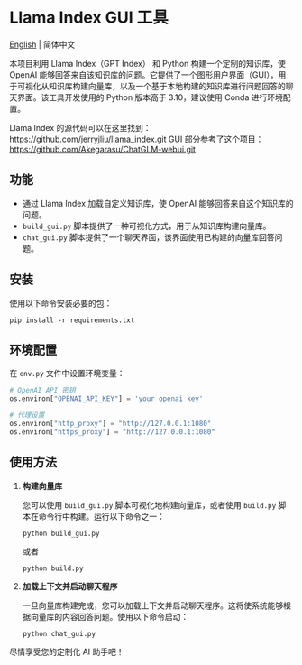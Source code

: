 # Llama Index GUI 工具
[English](./README.md) | 简体中文

本项目利用 Llama Index（GPT Index） 和 Python 构建一个定制的知识库，使 OpenAI 能够回答来自该知识库的问题。它提供了一个图形用户界面（GUI），用于可视化从知识库构建向量库，以及一个基于本地构建的知识库进行问题回答的聊天界面。该工具开发使用的 Python 版本高于 3.10，建议使用 Conda 进行环境配置。

Llama Index 的源代码可以在这里找到：https://github.com/jerryjliu/llama_index.git
GUI 部分参考了这个项目：https://github.com/Akegarasu/ChatGLM-webui.git

## 功能
- 通过 Llama Index 加载自定义知识库，使 OpenAI 能够回答来自这个知识库的问题。
- `build_gui.py` 脚本提供了一种可视化方式，用于从知识库构建向量库。
- `chat_gui.py` 脚本提供了一个聊天界面，该界面使用已构建的向量库回答问题。

## 安装
使用以下命令安装必要的包：
```
pip install -r requirements.txt
```

## 环境配置
在 `env.py` 文件中设置环境变量：

```python
# OpenAI API 密钥
os.environ["OPENAI_API_KEY"] = 'your openai key'

# 代理设置
os.environ["http_proxy"] = "http://127.0.0.1:1080"
os.environ["https_proxy"] = "http://127.0.0.1:1080"
```

## 使用方法

1. **构建向量库**

   您可以使用 `build_gui.py` 脚本可视化地构建向量库，或者使用 `build.py` 脚本在命令行中构建。运行以下命令之一：

    ```
    python build_gui.py
    ```
    或者

    ```
    python build.py
    ```

2. **加载上下文并启动聊天程序**

   一旦向量库构建完成，您可以加载上下文并启动聊天程序。这将使系统能够根据向量库的内容回答问题。使用以下命令启动：

    ```
    python chat_gui.py
    ```

尽情享受您的定制化 AI 助手吧！
